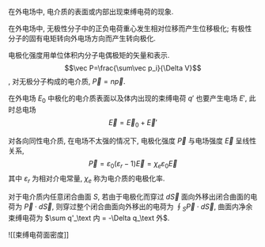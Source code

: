 在外电场中, 电介质的表面或内部出现束缚电荷的现象. 

在外电场中, 无极性分子中的正负电荷重心发生相对位移而产生位移极化; 有极性分子的固有电矩转向外电场方向而产生转向极化. 

电极化强度用单位体积内分子电偶极矩的矢量和表示. $$\vec P=\frac{\sum\vec p_i}{\Delta V}$$, 对无极分子构成的电介质, $\vec P=n\vec p$. 

在外电场 $E_0$ 中极化的电介质表面以及体内出现的束缚电荷 $q'$ 也要产生电场 $E'$, 此时总电场 $$\vec E=\vec E_0+\vec E'$$

对各向同性电介质, 在电场不太强的情况下, 电极化强度 $\vec P$ 与电场强度 $\vec E$ 呈线性关系, $$\vec P=\varepsilon_0(\varepsilon_r-1)\vec E=\chi_e\varepsilon_0\vec E$$ 其中 $\varepsilon_r$ 为相对介电常量, $\chi_e$ 称为电介质的电极化率. 

对于电介质内任意闭合曲面 $S$, 若由于电极化而穿过 $d\vec S$ 面向外移出闭合曲面的电荷为 $\vec P\cdot d\vec S$, 则穿过整个闭合曲面向外移出的电荷为 $\oint_S\vec P\cdot d\vec S$, 曲面内净余束缚电荷为 $\sum q'_\text 内 = -\Delta q_\text 外$. 

![[束缚电荷面密度]]
